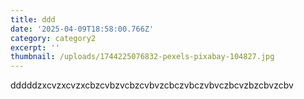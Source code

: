 ```yaml
---
title: ddd
date: '2025-04-09T18:58:00.766Z'
category: category2
excerpt: ''
thumbnail: /uploads/1744225076832-pexels-pixabay-104827.jpg
---
```

dddddzxcvzxcvzxcbzcvbzvcbzcvbvzcbczvbczvbvczbcvzbzcbvzcbv
